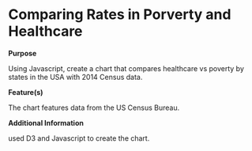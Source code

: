 # Comparing Rates in Porverty and Healthcare

**Purpose**

Using Javascript, create a chart that compares healthcare vs poverty by states in the USA with 2014 Census data.

**Feature(s)**

The chart features data from the US Census Bureau.

**Additional Information**

used D3 and Javascript to create the chart.
